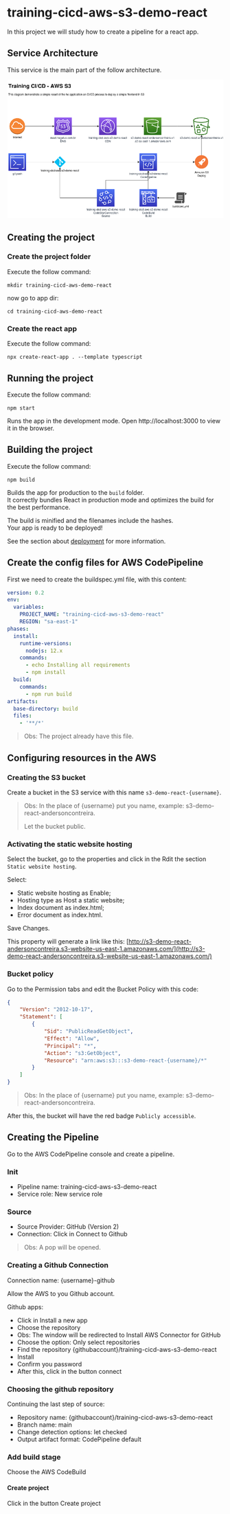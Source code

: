 # training-cicd-aws-s3-demo-react
In this project we will study how to create a pipeline for a react app.

## Service Architecture
This service is the main part of the follow architecture.

![AWS Architecture](docs/training-cicd-aws-s3-demo-react.png)

## Creating the project
### Create the project folder
Execute the follow command:
```
mkdir training-cicd-aws-demo-react
```
now go to app dir:
```
cd training-cicd-aws-demo-react
```

### Create the react app
Execute the follow command:
```
npx create-react-app . --template typescript
```

## Running the project
Execute the follow command:
```
npm start
```
Runs the app in the development mode.
Open http://localhost:3000 to view it in the browser.

## Building the project
Execute the follow command:
```
npm build
```

Builds the app for production to the `build` folder.\
It correctly bundles React in production mode and optimizes the build for the best performance.

The build is minified and the filenames include the hashes.\
Your app is ready to be deployed!

See the section about [deployment](https://facebook.github.io/create-react-app/docs/deployment) for more information.

## Create the config files for AWS CodePipeline
First we need to create the buildspec.yml file, with this content:

```yml
version: 0.2
env:
  variables:
    PROJECT_NAME: "training-cicd-aws-s3-demo-react"
    REGION: "sa-east-1"
phases:
  install:
    runtime-versions:
      nodejs: 12.x
    commands:
      - echo Installing all requirements
      - npm install
  build:
    commands:
      - npm run build
artifacts:
  base-directory: build
  files:
    - '**/*'
```
> Obs: The project already have this file.

## Configuring resources in the AWS

### Creating the S3 bucket
Create a bucket in the S3 service with this name `s3-demo-react-{username}`.
> Obs: 
> In the place of {username} put you name, example: s3-demo-react-andersoncontreira. 
>
> Let the bucket public.

### Activating the static website hosting
Select the bucket, go to the properties and click in the Rdit the section `Static website hosting`.

Select: 
 - Static website hosting as Enable;
 - Hosting type as Host a static website;
 - Index document as index.html;
 - Error document as index.html.

Save Changes.

This property will generate a link like this:
[http://s3-demo-react-andersoncontreira.s3-website-us-east-1.amazonaws.com/](http://s3-demo-react-andersoncontreira.s3-website-us-east-1.amazonaws.com/)

### Bucket policy
Go to the Permission tabs and edit the Bucket Policy with this code:
```json
{
    "Version": "2012-10-17",
    "Statement": [
        {
            "Sid": "PublicReadGetObject",
            "Effect": "Allow",
            "Principal": "*",
            "Action": "s3:GetObject",
            "Resource": "arn:aws:s3:::s3-demo-react-{username}/*"
        }
    ]
}
```
> Obs:
> In the place of {username} put you name, example: s3-demo-react-andersoncontreira. 
 
 
After this, the bucket will have the red badge `Publicly accessible`.

## Creating the Pipeline
Go to the AWS CodePipeline console and create a pipeline.

### Init
- Pipeline name: training-cicd-aws-s3-demo-react
- Service role: New service role

### Source
- Source Provider: GitHub (Version 2)
- Connection: Click in Connect to Github

> Obs: A pop will be opened. 

### Creating a Github Connection
Connection name: {username}-github

Allow the AWS to you Github account.

Github apps:
- Click in Install a new app
- Choose the repository  
 - Obs: The window will be redirected to Install AWS Connector for GitHub
- Choose the option: Only select repositories
- Find the repository {githubaccount}/training-cicd-aws-s3-demo-react
- Install 
- Confirm you password
- After this, click in the button connect

### Choosing the github repository
Continuing the last step of source:
- Repository name: {githubaccount}/training-cicd-aws-s3-demo-react
- Branch name: main
- Change detection options: let checked
- Output artifact format: CodePipeline default

### Add build stage
Choose the AWS CodeBuild

#### Create project
Click in the button Create project


